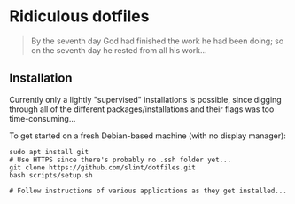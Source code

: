 # Ridiculous dotfiles

> By the seventh day God had finished the work he had been doing; so on the
> seventh day he rested from all his work...

## Installation

Currently only a lightly "supervised" installations is possible, since digging
through all of the different packages/installations and their flags was too
time-consuming...

To get started on a fresh Debian-based machine (with no display manager):

```shell
sudo apt install git
# Use HTTPS since there's probably no .ssh folder yet...
git clone https://github.com/slint/dotfiles.git
bash scripts/setup.sh

# Follow instructions of various applications as they get installed...
```
